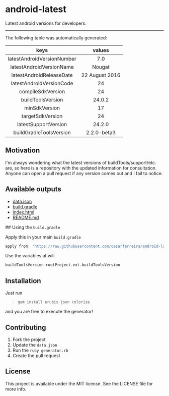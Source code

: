 # android-latest
Latest android versions for developers.

------------
The following table was automatically generated:

<center>

| keys | values     |
|:-----------:|:--------:|
| latestAndroidVersionNumber | 7.0 |
| latestAndroidVersionName | Nougat |
| latestAndroidReleaseDate | 22 August 2016 |
| latestAndroidVersionCode | 24 |
| compileSdkVersion | 24 |
| buildToolsVersion | 24.0.2 |
| minSdkVersion | 17 |
| targetSdkVersion | 24 |
| latestSupportVersion | 24.2.0 |
| buildGradleToolsVersion | 2.2.0-beta3 |

</center>

## Motivation

I'm always wondering what the latest versions of buildTools/support/etc. are, so here is a repository with the updated information for consultation.
Anyone can open a pull request if any version comes out and I fail to notice.

## Available outputs

- [data.json](data.json)
- [build.gradle](generated/build.gradle)
- [index.html](http://htmlpreview.github.io/?https://github.com/cesarferreira/android-latest/blob/master/generated/index.html)
- [README.md](generated/README.md)

## Using the `build.gradle`

Apply this in your main `build.gradle`
```groovy
apply from: 'https://raw.githubusercontent.com/cesarferreira/android-latest/master/generated/build.gradle'
```

Use the variables at will
```groovy
buildToolsVersion rootProject.ext.buildToolsVersion
```

## Installation

Just run
> `gem install erubis json colorize`

and you are free to execute the generator!


## Contributing

1. Fork the project
2. Update the `data.json`
3. Run the `ruby generator.rb`
4. Create the pull request

## License

This project is available under the MIT license. See the LICENSE file for more info.
